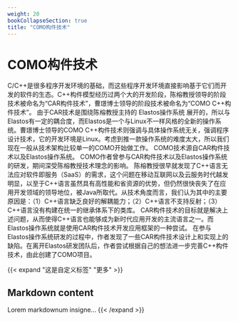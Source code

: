 ```yaml
---
weight: 20
bookCollapseSection: true
title: "COMO构件技术"
---
```


# COMO构件技术

C/C++是很多程序开发环境的基础，而这些程序开发环境直接影响基于它们而开发的软件的生态。C++构件模型经历过两个大的开发阶段，陈榕教授领导的阶段技术被命名为“CAR构件技术”，曹璟博士领导的阶段技术被命名为“COMO C++构件技术”。
由于CAR技术是围绕陈榕教授主持的 Elastos操作系统 展开的，所以与Elastos有一定的耦合度，而Elastos是一个与Linux不一样风格的全新的操作系统。曹璟博士领导的COMO C++构件技术则强调与具体操作系统无关，强调程序设计技术，它的开发环境是Linux。考虑到推一款操作系统的难度太大，所以我们现在一般从技术架构比较单一的COMO开始做工作。
COMO技术源自CAR构件技术以及Elastos操作系统。
COMO作者曾参与CAR构件技术以及Elastos操作系统的研发，期间深受陈榕教授技术理念的影响。
陈榕教授很早就发现了C++语言无法应对软件即服务（SaaS）的需求，这个问题在移动互联网以及云服务时代越发明显，以至于C++语言虽然具有高性能和省资源的优势，但仍然很快丧失了在应用开发领域的领导地位，被Java所取代。从技术角度而言，我们认为其中的主要原因是：（1）C++语言缺乏良好的解耦能力；（2）C++语言不支持反射；（3）C++语言没有构建在统一的继承体系下的类库。
CAR构件技术的目标就是解决上述问题，从而使得C++语言也能够成为新时代应用开发的主流语言之一。而Elastos操作系统就是使用CAR构件技术开发应用框架的一种尝试。
在参与Elastos操作系统研发的过程中，作者发现了一些CAR构件技术设计上和实现上的缺陷。在离开Elastos研发团队后，作者尝试根据自己的想法进一步完善C++构件技术，由此创建了COMO项目。


{{< expand "这是自定义标签" "更多" >}}
## Markdown content
Lorem markdownum insigne...
{{< /expand >}}
